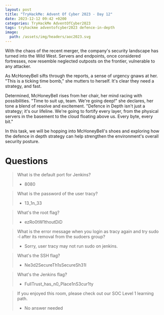 ```yaml
---
layout: post
title: "TryHackMe: Advent Of Cyber 2023 - Day 12"
date: 2023-12-12 09:42 +0200
categories: TryHackMe AdventOfCyber2023
tags: tryhackme adventofcyber2023 defence-in-depth
image:
  path: /assets/img/headers/aoc2023.svg
---
```


With the chaos of the recent merger, the company's security landscape has turned into the Wild West. Servers and endpoints, once considered fortresses, now resemble neglected outposts on the frontier, vulnerable to any attacker.

As McHoneyBell sifts through the reports, a sense of urgency gnaws at her. "This is a ticking time bomb," she mutters to herself. It's clear they need a strategy, and fast.

Determined, McHoneyBell rises from her chair, her mind racing with possibilities. "Time to suit up, team. We're going deep!" she declares, her tone a blend of resolve and excitement. "Defence in Depth isn't just a strategy; it's our lifeline. We're going to fortify every layer, from the physical servers in the basement to the cloud floating above us. Every byte, every bit."

In this task, we will be hopping into McHoneyBell's shoes and exploring how the defence in depth strategy can help strengthen the environment's overall security posture.

# Questions

> What is the default port for Jenkins?
>- 8080

> What is the password of the user tracy?
>- 13_1n_33

> What's the root flag?
>- ezRo0tW1thoutDiD

> What is the error message when you login as tracy again and try sudo -l after its removal from the sudoers group?
>- Sorry, user tracy may not run sudo on jenkins.

> What's the SSH flag?
>- Ne3d2SecureTh1sSecureSh31l

> What's the Jenkins flag?
>- FullTrust_has_n0_Place1nS3cur1ty

> If you enjoyed this room, please check out our SOC Level 1 learning path.
>- No answer needed